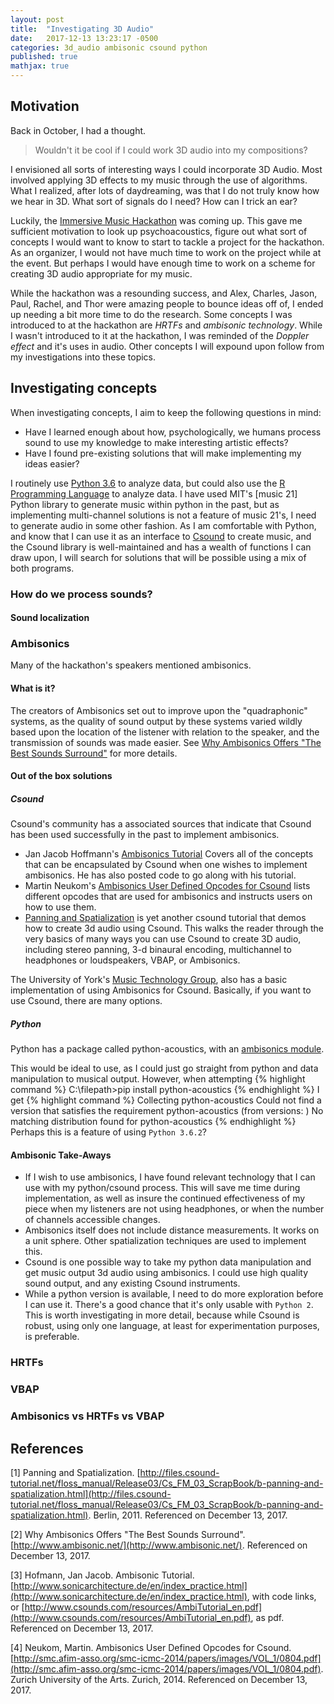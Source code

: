 ```yaml
---
layout: post
title:  "Investigating 3D Audio"
date:   2017-12-13 13:23:17 -0500
categories: 3d_audio ambisonic csound python
published: true
mathjax: true
---
```

## Motivation
Back in October, I had a thought.
> Wouldn't it be cool if I could work 3D audio into my compositions?

I envisioned all sorts of interesting ways I could incorporate 3D Audio.
Most involved applying 3D effects to my music through the use of algorithms.
What I realized, after lots of daydreaming, was that I do not truly know how we hear in 3D.
What sort of signals do I need?
How can I trick an ear?

Luckily, the [Immersive Music Hackathon](http://monthlymusichackathon.org/post/167193519532/immersive-music-hackathon) was coming up.
This gave me sufficient motivation to look up psychoacoustics, figure out what sort of concepts I would want to know to start to tackle a project for the hackathon.
As an organizer, I would not have much time to work on the project while at the event. But perhaps I would have enough time to work on a scheme for creating 3D audio appropriate for my music.

While the hackathon was a resounding success, and Alex, Charles, Jason, Paul, Rachel, and Thor were amazing people to bounce ideas off of, I ended up needing a bit more time to do the research. Some concepts I was introduced to at the hackathon are *HRTFs* and *ambisonic technology*. While I wasn't introduced to it at the hackathon, I was reminded of the *Doppler effect* and it's uses in audio.  Other concepts I will expound upon follow from my investigations into these topics.

## Investigating concepts
When investigating concepts, I aim to keep the following questions in mind:

* Have I learned enough about how, psychologically, we humans process sound to use my knowledge to make interesting artistic effects?
* Have I found pre-existing solutions that will make implementing my ideas easier?

I routinely use [Python 3.6](https://docs.python.org/3/) to analyze data, but could also use the [R Programming Language](https://www.r-project.org/) to analyze data.
I have used MIT's [music 21] Python library to generate music within python in the past, but as implementing multi-channel solutions is not a feature of music 21's, I need to generate audio in some other fashion.
As I am comfortable with Python, and know that I can use it as an interface to [Csound](http://www.csounds.com/) to create music, and the Csound library is well-maintained and has a wealth of functions I can draw upon, I will search for solutions that will be possible using a mix of both programs.


### How do we process sounds?
#### Sound localization

### Ambisonics
Many of the hackathon's speakers mentioned ambisonics.
#### What is it?
The creators of Ambisonics set out to improve upon the "quadraphonic" systems, as the quality of sound output by these systems varied wildly based upon the location of the listener with relation to the speaker, and the transmission of sounds was made easier. See [Why Ambisonics Offers "The Best Sounds Surround"](#ambisonics) for more details.

#### Out of the box solutions

##### Csound
Csound's community has a associated sources that indicate that Csound has been used successfully in the past to implement ambisonics.
* Jan Jacob Hoffmann's [Ambisonics Tutorial](#ambisonics_csound_tutorial) Covers all of the concepts that can be encapsulated by Csound when one wishes to implement ambisonics. He has also posted code to go along with his tutorial.
* Martin Neukom's [Ambisonics User Defined Opcodes for Csound](#ambisonics_csound_opcodes) lists different opcodes that are used for ambisonics and instructs users on how to use them.
* [Panning and Spatialization](#surroundsound_csound_tutorial) is yet another csound tutorial that demos how to create 3d audio using Csound. This walks the reader through the very basics of many ways you can use Csound to create 3D audio, including stereo panning, 3-d binaural encoding, multichannel to headphones or loudspeakers, VBAP, or Ambisonics.

The University of York's [Music Technology Group](https://www.york.ac.uk/inst/mustech/3d_audio/cs_ambis.htm), also has a basic implementation of using Ambisonics for Csound. Basically, if you want to use Csound, there are many options.
##### Python
Python has a package called python-acoustics, with an [ambisonics module](http://python-acoustics.github.io/python-acoustics/reference.html).

This would be ideal to use, as I could just go straight from python and data manipulation to musical output. However, when attempting
{% highlight command %}
C:\\filepath>pip install python-acoustics
{% endhighlight %}
I get
{% highlight command %}
Collecting python-acoustics
  Could not find a version that satisfies the requirement python-acoustics (from versions: )
No matching distribution found for python-acoustics
{% endhighlight %}
Perhaps this is a feature of using `Python 3.6.2`?
#### Ambisonic Take-Aways
* If I wish to use ambisonics, I have found relevant technology that I can use with my python/csound process. This will save me time during implementation, as well as insure the continued effectiveness of my piece when my listeners are not using headphones, or when the number of channels accessible changes.
* Ambisonics itself does not include distance measurements. It works on a unit sphere. Other spatialization techniques are used to implement this.
* Csound is one possible way to take my python data manipulation and get music output 3d audio using ambisonics. I could use high quality sound output, and any existing Csound instruments.
* While a python version is available, I need to do more exploration before I can use it. There's a good chance that it's only usable with `Python 2`. This is worth investigating in more detail, because while Csound is robust, using only one language, at least for experimentation purposes, is preferable.  


### HRTFs

### VBAP

### Ambisonics vs HRTFs vs VBAP


## References
[1]<a name="surroundsound_csound_tutorial"></a> Panning and Spatialization. [http://files.csound-tutorial.net/floss_manual/Release03/Cs_FM_03_ScrapBook/b-panning-and-spatialization.html](http://files.csound-tutorial.net/floss_manual/Release03/Cs_FM_03_ScrapBook/b-panning-and-spatialization.html). Berlin, 2011. Referenced on December 13, 2017.

[2]<a name="ambisonics"></a> Why Ambisonics Offers "The Best Sounds Surround". [http://www.ambisonic.net/](http://www.ambisonic.net/). Referenced on December 13, 2017.

[3]<a name="ambisonics_csound_tutorial"></a> Hofmann, Jan Jacob. Ambisonic Tutorial. [http://www.sonicarchitecture.de/en/index_practice.html](http://www.sonicarchitecture.de/en/index_practice.html), with code links, or [http://www.csounds.com/resources/AmbiTutorial_en.pdf](http://www.csounds.com/resources/AmbiTutorial_en.pdf), as pdf. Referenced on December 13, 2017.

[4]<a name="ambisonics_csound_opcodes"></a> Neukom, Martin. Ambisonics User Defined Opcodes for Csound. [http://smc.afim-asso.org/smc-icmc-2014/papers/images/VOL_1/0804.pdf](http://smc.afim-asso.org/smc-icmc-2014/papers/images/VOL_1/0804.pdf). Zurich University of the Arts. Zurich, 2014. Referenced on December 13, 2017.
